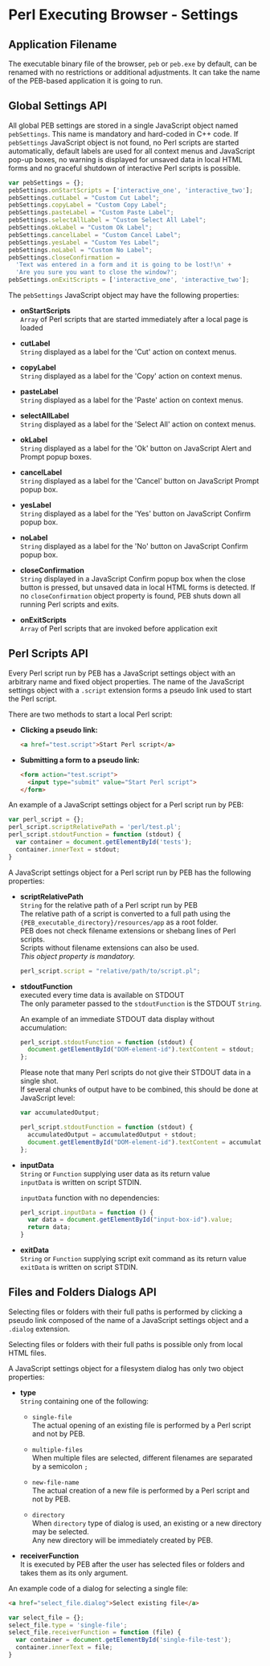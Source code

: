 # Perl Executing Browser - Settings

## Application Filename

The executable binary file of the browser, ``peb`` or ``peb.exe`` by default, can be renamed with no restrictions or additional adjustments. It can take the name of the PEB-based application it is going to run.

## Global Settings API

All global PEB settings are stored in a single JavaScript object named ``pebSettings``. This name is mandatory and hard-coded in C++ code. If ``pebSettings`` JavaScript object is not found, no Perl scripts are started automatically, default labels are used for all context menus and JavaScript pop-up boxes, no warning is displayed for unsaved data in local HTML forms and no graceful shutdown of interactive Perl scripts is possible.

```javascript
var pebSettings = {};
pebSettings.onStartScripts = ['interactive_one', 'interactive_two'];
pebSettings.cutLabel = "Custom Cut Label";
pebSettings.copyLabel = "Custom Copy Label";
pebSettings.pasteLabel = "Custom Paste Label";
pebSettings.selectAllLabel = "Custom Select All Label";
pebSettings.okLabel = "Custom Ok Label";
pebSettings.cancelLabel = "Custom Cancel Label";
pebSettings.yesLabel = "Custom Yes Label";
pebSettings.noLabel = "Custom No Label";
pebSettings.closeConfirmation =
  'Text was entered in a form and it is going to be lost!\n' +
  'Are you sure you want to close the window?';
pebSettings.onExitScripts = ['interactive_one', 'interactive_two'];
```

The ``pebSettings`` JavaScript object may have the following properties:

* **onStartScripts**  
  ``Array`` of Perl scripts that are started immediately after a local page is loaded  

* **cutLabel**  
  ``String`` displayed as a label for the 'Cut' action on context menus.

* **copyLabel**  
  ``String`` displayed as a label for the 'Copy' action on context menus.

* **pasteLabel**  
  ``String`` displayed as a label for the 'Paste' action on context menus.

* **selectAllLabel**  
  ``String`` displayed as a label for the 'Select All' action on context menus.

* **okLabel**  
  ``String`` displayed as a label for the 'Ok' button on JavaScript Alert and Prompt popup boxes.

* **cancelLabel**  
  ``String`` displayed as a label for the 'Cancel' button on JavaScript Prompt popup box.

* **yesLabel**  
  ``String`` displayed as a label for the 'Yes' button on JavaScript Confirm popup box.

* **noLabel**  
  ``String`` displayed as a label for the 'No' button on JavaScript Confirm popup box.

* **closeConfirmation**  
  ``String`` displayed in a JavaScript Confirm popup box when the close button is pressed, but unsaved data in local HTML forms is detected. If no ``closeConfirmation`` object property is found, PEB shuts down all running Perl scripts and exits.  

* **onExitScripts**  
  ``Array`` of Perl scripts that are invoked before application exit  

## Perl Scripts API

Every Perl script run by PEB has a JavaScript settings object with an arbitrary name and fixed object properties. The name of the JavaScript settings object with a ``.script`` extension forms a pseudo link used to start the Perl script.  

There are two methods to start a local Perl script:  

* **Clicking a pseudo link:**  

  ```html
  <a href="test.script">Start Perl script</a>
  ```

* **Submitting a form to a pseudo link:**  

  ```html
  <form action="test.script">
    <input type="submit" value="Start Perl script">
  </form>
  ```

An example of a JavaScript settings object for a Perl script run by PEB:  

```javascript
var perl_script = {};
perl_script.scriptRelativePath = 'perl/test.pl';
perl_script.stdoutFunction = function (stdout) {
  var container = document.getElementById('tests');
  container.innerText = stdout;
}
```

A JavaScript settings object for a Perl script run by PEB has the following properties:

* **scriptRelativePath**  
  ``String`` for the relative path of a Perl script run by PEB  
  The relative path of a script is converted to a full path using the  
  ``{PEB_executable_directory}/resources/app`` as a root folder.  
  PEB does not check filename extensions or shebang lines of Perl scripts.  
  Scripts without filename extensions can also be used.  
  *This object property is mandatory.*  

  ```javascript
  perl_script.script = "relative/path/to/script.pl";
  ```

* **stdoutFunction**  
  executed every time data is available on STDOUT  
  The only parameter passed to the ``stdoutFunction`` is the STDOUT ``String``.  

  An example of an immediate STDOUT data display without accumulation:

  ```javascript
  perl_script.stdoutFunction = function (stdout) {
    document.getElementById("DOM-element-id").textContent = stdout;
  };
  ```

  Please note that many Perl scripts do not give their STDOUT data in a single shot.  
  If several chunks of output have to be combined, this should be done at JavaScript level:  

  ```javascript
  var accumulatedOutput;

  perl_script.stdoutFunction = function (stdout) {
    accumulatedOutput = accumulatedOutput + stdout;
    document.getElementById("DOM-element-id").textContent = accumulatedOutput;
  };
  ```

* **inputData**  
  ``String`` or ``Function`` supplying user data as its return value  
  ``inputData`` is written on script STDIN.  

  ``inputData`` function with no dependencies:  

  ```javascript
  perl_script.inputData = function () {
    var data = document.getElementById("input-box-id").value;
    return data;
  }
  ```

* **exitData**  
  ``String`` or ``Function`` supplying script exit command as its return value  
  ``exitData`` is written on script STDIN.  

## Files and Folders Dialogs API

Selecting files or folders with their full paths is performed by clicking a pseudo link composed of the name of a JavaScript settings object and a ``.dialog`` extension.  

Selecting files or folders with their full paths is possible only from local HTML files.  

A JavaScript settings object for a filesystem dialog has only two object properties:

* **type**  
  ``String`` containing one of the following:

  * ``single-file``  
  The actual opening of an existing file is performed by a Perl script and not by PEB.  

  * ``multiple-files``  
  When multiple files are selected, different filenames are separated by a semicolon ``;``  

  * ``new-file-name``  
  The actual creation of a new file is performed by a Perl script and not by PEB.  

  * ``directory``  
  When ``directory`` type of dialog is used, an existing or a new directory may be selected.  
  Any new directory will be immediately created by PEB.

* **receiverFunction**  
  It is executed by PEB after the user has selected files or folders and takes them as its only argument.  

An example code of a dialog for selecting a single file:  

```html
<a href="select_file.dialog">Select existing file</a>
```

```javascript
var select_file = {};
select_file.type = 'single-file';
select_file.receiverFunction = function (file) {
  var container = document.getElementById('single-file-test');
  container.innerText = file;
}
```
